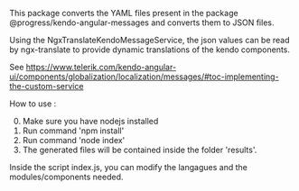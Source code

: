 This package converts the YAML files present in the package @progress/kendo-angular-messages and converts them to JSON files.

Using the NgxTranslateKendoMessageService, the json values can be read by ngx-translate to provide dynamic translations of the kendo components.

See https://www.telerik.com/kendo-angular-ui/components/globalization/localization/messages/#toc-implementing-the-custom-service

How to use :

0. Make sure you have nodejs installed
1. Run command 'npm install'
2. Run command 'node index'
3. The generated files will be contained inside the folder 'results'.

Inside the script index.js, you can modify the langagues and the modules/components needed.